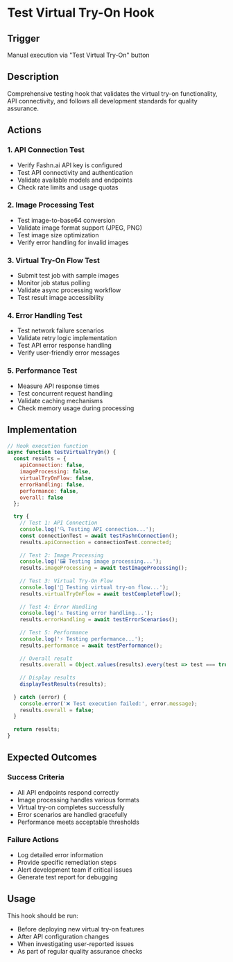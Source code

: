 # Test Virtual Try-On Hook

## Trigger
Manual execution via "Test Virtual Try-On" button

## Description
Comprehensive testing hook that validates the virtual try-on functionality, API connectivity, and follows all development standards for quality assurance.

## Actions

### 1. API Connection Test
- Verify Fashn.ai API key is configured
- Test API connectivity and authentication
- Validate available models and endpoints
- Check rate limits and usage quotas

### 2. Image Processing Test
- Test image-to-base64 conversion
- Validate image format support (JPEG, PNG)
- Test image size optimization
- Verify error handling for invalid images

### 3. Virtual Try-On Flow Test
- Submit test job with sample images
- Monitor job status polling
- Validate async processing workflow
- Test result image accessibility

### 4. Error Handling Test
- Test network failure scenarios
- Validate retry logic implementation
- Test API error response handling
- Verify user-friendly error messages

### 5. Performance Test
- Measure API response times
- Test concurrent request handling
- Validate caching mechanisms
- Check memory usage during processing

## Implementation

```javascript
// Hook execution function
async function testVirtualTryOn() {
  const results = {
    apiConnection: false,
    imageProcessing: false,
    virtualTryOnFlow: false,
    errorHandling: false,
    performance: false,
    overall: false
  };

  try {
    // Test 1: API Connection
    console.log('🔍 Testing API connection...');
    const connectionTest = await testFashnConnection();
    results.apiConnection = connectionTest.connected;
    
    // Test 2: Image Processing
    console.log('🖼️ Testing image processing...');
    results.imageProcessing = await testImageProcessing();
    
    // Test 3: Virtual Try-On Flow
    console.log('👗 Testing virtual try-on flow...');
    results.virtualTryOnFlow = await testCompleteFlow();
    
    // Test 4: Error Handling
    console.log('⚠️ Testing error handling...');
    results.errorHandling = await testErrorScenarios();
    
    // Test 5: Performance
    console.log('⚡ Testing performance...');
    results.performance = await testPerformance();
    
    // Overall result
    results.overall = Object.values(results).every(test => test === true);
    
    // Display results
    displayTestResults(results);
    
  } catch (error) {
    console.error('❌ Test execution failed:', error.message);
    results.overall = false;
  }
  
  return results;
}
```

## Expected Outcomes

### Success Criteria
- All API endpoints respond correctly
- Image processing handles various formats
- Virtual try-on completes successfully
- Error scenarios are handled gracefully
- Performance meets acceptable thresholds

### Failure Actions
- Log detailed error information
- Provide specific remediation steps
- Alert development team if critical issues
- Generate test report for debugging

## Usage
This hook should be run:
- Before deploying new virtual try-on features
- After API configuration changes
- When investigating user-reported issues
- As part of regular quality assurance checks